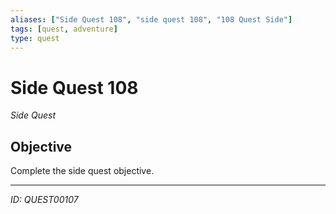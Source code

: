 ```yaml
---
aliases: ["Side Quest 108", "side quest 108", "108 Quest Side"]
tags: [quest, adventure]
type: quest
---
```


# Side Quest 108

*Side Quest*

## Objective
Complete the side quest objective.

---
*ID: QUEST00107*